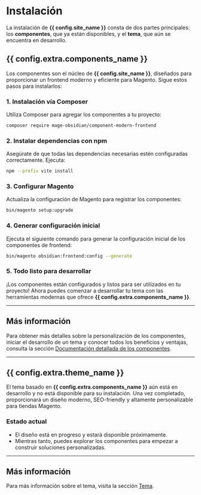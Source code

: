 
# Instalación

La instalación de **{{ config.site_name }}** consta de dos partes principales: los **componentes**, que ya están disponibles, y el **tema**, que aún se encuentra en desarrollo.

## {{ config.extra.components_name }}

Los componentes son el núcleo de **{{ config.site_name }}**, diseñados para proporcionar un frontend moderno y eficiente para Magento. Sigue estos pasos para instalarlos:

### 1. Instalación vía Composer

Utiliza Composer para agregar los componentes a tu proyecto:

```bash
composer require mage-obsidian/component-modern-frontend
```

### 2. Instalar dependencias con npm

Asegúrate de que todas las dependencias necesarias estén configuradas correctamente. Ejecuta:

```bash
npm --prefix vite install
```

### 3. Configurar Magento

Actualiza la configuración de Magento para registrar los componentes:

```bash
bin/magento setup:upgrade
```

### 4. Generar configuración inicial

Ejecuta el siguiente comando para generar la configuración inicial de los componentes de frontend:

```bash
bin/magento obsidian:frontend:config --generate
```

### 5. Todo listo para desarrollar

¡Los componentes están configurados y listos para ser utilizados en tu proyecto! Ahora puedes comenzar a desarrollar tu tema con las herramientas modernas que ofrece **{{ config.extra.components_name }}**.

---

## Más información

Para obtener más detalles sobre la personalización de los componentes, iniciar el desarrollo de un tema y conocer todos los beneficios y ventajas, consulta la sección [Documentación detallada de los componentes](../../components).

---

## {{ config.extra.theme_name }}

El tema basado en **{{ config.extra.components_name }}** aún está en desarrollo y no está disponible para su instalación. Una vez completado, proporcionará un diseño moderno, SEO-friendly y altamente personalizable para tiendas Magento.

### Estado actual
- El diseño está en progreso y estará disponible próximamente.
- Mientras tanto, puedes explorar los componentes para empezar a construir soluciones personalizadas.

---

## Más información

Para más información sobre el tema, visita la sección [Tema](../../theme).
